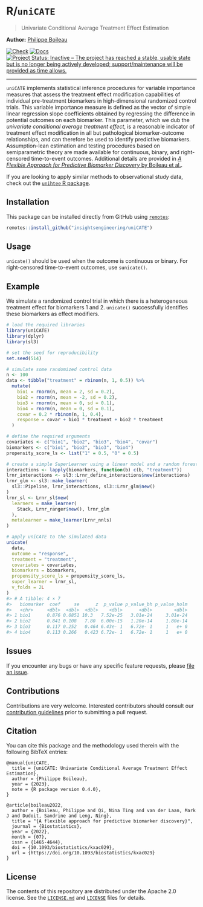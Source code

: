 
<!-- README.md is generated from README.Rmd. Please edit that file -->

# R/`uniCATE`

> Univariate Conditional Average Treatment Effect Estimation

**Author:** [Philippe Boileau](https://pboileau.ca/)

<!-- badges: start -->

[![Check](https://github.com/insightsengineering/uniCATE/actions/workflows/check.yaml/badge.svg)](https://github.com/insightsengineering/uniCATE/actions/workflows/check.yaml)
[![Docs](https://github.com/insightsengineering/uniCATE/actions/workflows/docs.yaml/badge.svg)](https://github.com/insightsengineering/uniCATE/actions/workflows/docs.yaml)
[![Project Status: Inactive – The project has reached a stable, usable
state but is no longer being actively developed; support/maintenance
will be provided as time
allows.](https://www.repostatus.org/badges/latest/inactive.svg)](https://www.repostatus.org/#inactive)
<!-- badges: end -->

------------------------------------------------------------------------

`uniCATE` implements statistical inference procedures for variable
importance measures that assess the treatment effect modification
capabilities of individual pre-treatment biomarkers in high-dimensional
randomized control trials. This variable importance measure is defined
as the vector of simple linear regression slope coefficients obtained by
regressing the difference in potential outcomes on each biomarker. This
parameter, which we dub the *univariate conditional average treatment
effect*, is a reasonable indicator of treatment effect modification in
all but pathological biomarker-outcome relationships, and can therefore
be used to identify predictive biomarkers. Assumption-lean estimation
and testing procedures based on semiparametric theory are made available
for continuous, binary, and right-censored time-to-event outcomes.
Additional details are provided in [*A Flexible Approach for Predictive
Biomarker Discovery* by Boileau et
al.](https://academic.oup.com/biostatistics/advance-article/doi/10.1093/biostatistics/kxac029/6647929).

If you are looking to apply similar methods to observational study data,
check out the [`unihtee` R
package](https://github.com/insightsengineering/unihtee).

## Installation

This package can be installed directly from GitHub using
[`remotes`](https://CRAN.R-project.org/package=remotes):

``` r
remotes::install_github("insightsengineering/uniCATE")
```

## Usage

`unicate()` should be used when the outcome is continuous or binary. For
right-censored time-to-event outcomes, use `sunicate()`.

## Example

We simulate a randomized control trial in which there is a heterogeneous
treatment effect for biomarkers 1 and 2. `unicate()` successfully
identifies these biomarkers as effect modifiers.

``` r
# load the required libraries
library(uniCATE)
library(dplyr)
library(sl3)
```

``` r
# set the seed for reproducibility
set.seed(514)

# simulate some randomized control data
n <- 100
data <- tibble("treatment" = rbinom(n, 1, 0.5)) %>%
  mutate(
    bio1 = rnorm(n, mean = 2, sd = 0.2),
    bio2 = rnorm(n, mean = -2, sd = 0.2),
    bio3 = rnorm(n, mean = 0, sd = 0.1),
    bio4 = rnorm(n, mean = 0, sd = 0.1),
    covar = 0.2 * rbinom(n, 1, 0.4),
    response = covar + bio1 * treatment + bio2 * treatment
  )

# define the required arguments
covariates <- c("bio1", "bio2", "bio3", "bio4", "covar")
biomarkers <- c("bio1", "bio2", "bio3", "bio4")
propensity_score_ls <- list("1" = 0.5, "0" = 0.5)

# create a simple SuperLearner using a linear model and a random forest
interactions <- lapply(biomarkers, function(b) c(b, "treatment"))
lrnr_interactions <- sl3::Lrnr_define_interactions$new(interactions)
lrnr_glm <- sl3::make_learner(
  sl3::Pipeline, lrnr_interactions, sl3::Lrnr_glm$new()
)
lrnr_sl <- Lrnr_sl$new(
  learners = make_learner(
    Stack, Lrnr_ranger$new(), lrnr_glm
  ),
  metalearner = make_learner(Lrnr_nnls)
)

# apply uniCATE to the simulated data
unicate(
  data,
  outcome = "response",
  treatment = "treatment",
  covariates = covariates,
  biomarkers = biomarkers,
  propensity_score_ls = propensity_score_ls,
  super_learner = lrnr_sl,
  v_folds = 2L
)
#> # A tibble: 4 × 7
#>   biomarker  coef     se      z  p_value p_value_bh p_value_holm
#>   <chr>     <dbl>  <dbl>  <dbl>    <dbl>      <dbl>        <dbl>
#> 1 bio1      0.876 0.0851 10.3   7.52e-25   3.01e-24     3.01e-24
#> 2 bio2      0.841 0.108   7.80  6.00e-15   1.20e-14     1.80e-14
#> 3 bio3      0.117 0.252   0.464 6.43e- 1   6.72e- 1     1   e+ 0
#> 4 bio4      0.113 0.266   0.423 6.72e- 1   6.72e- 1     1   e+ 0
```

## Issues

If you encounter any bugs or have any specific feature requests, please
[file an issue](https://github.com/insightsengineering/uniCATE/issues).

## Contributions

Contributions are very welcome. Interested contributors should consult
our [contribution
guidelines](https://github.com/insightsengineering/uniCATE/blob/master/.github/CONTRIBUTING.md)
prior to submitting a pull request.

## Citation

You can cite this package and the methodology used therein with the
following BibTeX entries:

    @manual{uniCATE,
      title = {uniCATE: Univariate Conditional Average Treatment Effect Estimation},
      author = {Philippe Boileau},
      year = {2023},
      note = {R package version 0.4.0},
    }
      
    @article{boileau2022,
      author = {Boileau, Philippe and Qi, Nina Ting and van der Laan, Mark J and Dudoit, Sandrine and Leng, Ning},
      title = "{A flexible approach for predictive biomarker discovery}",
      journal = {Biostatistics},
      year = {2022},
      month = {07},
      issn = {1465-4644},
      doi = {10.1093/biostatistics/kxac029},
      url = {https://doi.org/10.1093/biostatistics/kxac029}
    }

## License

The contents of this repository are distributed under the Apache 2.0
license. See the
[`LICENSE.md`](https://github.com/insightsengineering/uniCATE/blob/main/LICENSE.md)
and
[`LICENSE`](https://github.com/insightsengineering/uniCATE/blob/main/LICENSE)
files for details.
